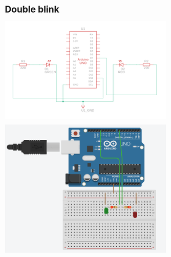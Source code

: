 # Double blink

![1-double-blink-1 circuit](1-double-blink-1.png)

![1-double-blink-2 cricuit](1-double-blink-2.png)